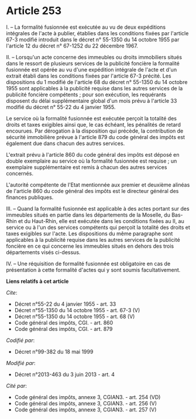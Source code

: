 # Article 253

I. – La formalité fusionnée est exécutée au vu de deux expéditions intégrales de l'acte à publier, établies dans les
conditions fixées par l'article 67-3 modifié introduit dans le décret n° 55-1350 du 14 octobre 1955 par l'article 12 du
décret n° 67-1252 du 22 décembre 1967. 

II. – Lorsqu'un acte concerne des immeubles ou droits immobiliers situés dans le ressort de plusieurs services de la
publicité foncière la formalité fusionnée est opérée au vu d'une expédition intégrale de l'acte et d'un extrait établi dans
les conditions fixées par l'article 67-3 précité. Les dispositions du 1 modifié de l'article 68 du décret n° 55-1350 du 14
octobre 1955 sont applicables à la publicité requise dans les autres services de la publicité foncière compétents ; pour son
exécution, les requérants disposent du délai supplémentaire global d'un mois prévu à l'article 33 modifié du décret n° 55-22
du 4 janvier 1955. 

Le service où la formalité fusionnée est exécutée perçoit la totalité des droits et taxes exigibles ainsi que, le cas
échéant, les pénalités de retard encourues. Par dérogation à la disposition qui précède, la contribution de sécurité
immobilière prévue à l'article 879 du code général des impôts est également due dans chacun des autres services. 

L'extrait prévu à l'article 860 du code général des impôts est déposé en double exemplaire au service où la formalité
fusionnée est requise ; un exemplaire supplémentaire est remis à chacun des autres services concernés. 

L'autorité compétente de l'Etat mentionnée aux premier et deuxième alinéas de l'article 860 du code général des impôts est le
directeur général des finances publiques. 

III. – Quand la formalité fusionnée est applicable à des actes portant sur des immeubles situés en partie dans les
départements de la Moselle, du Bas-Rhin et du Haut-Rhin, elle est exécutée dans les conditions fixées au II, au service ou à
l'un des services compétents qui perçoit la totalité des droits et taxes exigibles sur l'acte. Les dispositions du même
paragraphe sont applicables à la publicité requise dans les autres services de la publicité foncière en ce qui concerne les
immeubles situés en dehors des trois départements visés ci-dessus. 

IV. – Une réquisition de formalité fusionnée est obligatoire en cas de présentation à cette formalité d'actes qui y sont
soumis facultativement.

**Liens relatifs à cet article**

_Cite_:

  - Décret n°55-22 du 4 janvier 1955 - art. 33
  - Décret n°55-1350 du 14 octobre 1955 - art. 67-3 (V)
  - Décret n°55-1350 du 14 octobre 1955 - art. 68 (V)
  - Code général des impôts, CGI. - art. 860
  - Code général des impôts, CGI. - art. 879

_Codifié par_:

  - Décret n°99-382 du 18 mai 1999

_Modifié par_:

  - Décret n°2013-463 du 3 juin 2013 - art. 4

_Cité par_:

  - Code général des impôts, annexe 3, CGIAN3. - art. 254 (VD)
  - Code général des impôts, annexe 3, CGIAN3. - art. 256 (V)
  - Code général des impôts, annexe 3, CGIAN3. - art. 257 (V)
